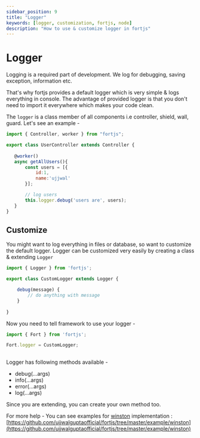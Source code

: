 ```yaml
---
sidebar_position: 9
title: "Logger"
keywords: [logger, customization, fortjs, node]
description: "How to use & customize logger in fortjs"
---
```


# Logger

Logging is a required part of development. We log for debugging, saving exception, information etc.

That's why fortjs provides a default logger which is very simple & logs everything in console. The advantage of provided logger is that you don't need to import it everywhere which makes your code clean.

The `logger` is a class member of all components i.e controller, shield, wall, guard. Let's see an example - 

```javascript
import { Controller, worker } from "fortjs";

export class UserController extends Controller {
   
   @worker()
   async getAllUsers(){
       const users = [{
           id:1,
           name:'ujjwal'
       }];

       // log users
       this.logger.debug('users are', users);
   }
}
```

## Customize

You might want to log everything in files or database, so want to customize the default logger. Logger can be customized very easily by creating a class & extending `Logger` 

```javascript
import { Logger } from 'fortjs';

export class CustomLogger extends Logger {

    debug(message) {
        // do anything with message
    }
    
}
```

Now you need to tell framework to use your logger - 

```javascript
import { Fort } from 'fortjs';

Fort.logger = CustomLogger;
    
```

Logger has following methods available - 

* debug(...args)
* info(...args)
* error(...args)
* log(...args)

Since you are extending, you can create your own method too.

For more help - You can see examples for [winston](https://www.npmjs.com/package/winston) implementation : [https://github.com/ujjwalguptaofficial/fortjs/tree/master/example/winston](https://github.com/ujjwalguptaofficial/fortjs/tree/master/example/winston)